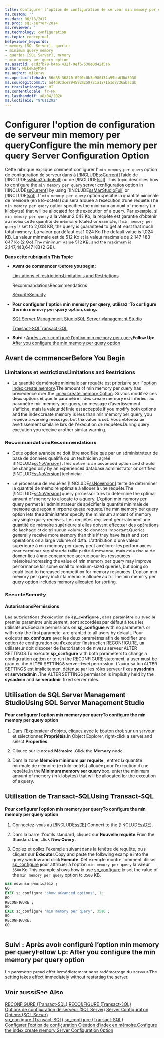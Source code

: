 ```yaml
---
title: Configurer l’option de configuration de serveur min memory per query | Microsoft Docs
ms.custom: ''
ms.date: 06/13/2017
ms.prod: sql-server-2014
ms.reviewer: ''
ms.technology: configuration
ms.topic: conceptual
helpviewer_keywords:
- memory [SQL Server], queries
- minimum query memory
- queries [SQL Server], memory
- min memory per query option
ms.assetid: ecd3fb79-b4a6-432f-9ef5-530e0d42d5a6
author: MikeRayMSFT
ms.author: mikeray
ms.openlocfilehash: 56d85f36840f0900c8b5e986334a99ba610d3930
ms.sourcegitcommit: ad4d92dce894592a259721a1571b1d8736abacdb
ms.translationtype: MT
ms.contentlocale: fr-FR
ms.lasthandoff: 08/04/2020
ms.locfileid: "87611292"
---
```

# <a name="configure-the-min-memory-per-query-server-configuration-option"></a><span data-ttu-id="234fd-102">Configurer l'option de configuration de serveur min memory per query</span><span class="sxs-lookup"><span data-stu-id="234fd-102">Configure the min memory per query Server Configuration Option</span></span>
  <span data-ttu-id="234fd-103">Cette rubrique explique comment configurer l' `min memory per query` option de configuration de serveur dans à [!INCLUDE[ssCurrent](../../includes/sscurrent-md.md)] l’aide de [!INCLUDE[ssManStudioFull](../../includes/ssmanstudiofull-md.md)] ou de [!INCLUDE[tsql](../../includes/tsql-md.md)] .</span><span class="sxs-lookup"><span data-stu-id="234fd-103">This topic describes how to configure the `min memory per query` server configuration option in [!INCLUDE[ssCurrent](../../includes/sscurrent-md.md)] by using [!INCLUDE[ssManStudioFull](../../includes/ssmanstudiofull-md.md)] or [!INCLUDE[tsql](../../includes/tsql-md.md)].</span></span> <span data-ttu-id="234fd-104">L' `min memory per query` option spécifie la quantité minimale de mémoire (en kilo-octets) qui sera allouée à l’exécution d’une requête.</span><span class="sxs-lookup"><span data-stu-id="234fd-104">The `min memory per query` option specifies the minimum amount of memory (in kilobytes) that will be allocated for the execution of a query.</span></span> <span data-ttu-id="234fd-105">Par exemple, si `min memory per query` a la valeur 2 048 Ko, la requête est garantie d’obtenir au moins cette quantité de mémoire totale.</span><span class="sxs-lookup"><span data-stu-id="234fd-105">For example, if `min memory per query` is set to 2,048 KB, the query is guaranteed to get at least that much total memory.</span></span> <span data-ttu-id="234fd-106">La valeur par défaut est 1 024 Ko.</span><span class="sxs-lookup"><span data-stu-id="234fd-106">The default value is 1,024 KB.</span></span> <span data-ttu-id="234fd-107">La valeur minimale est de 512 Ko et la valeur maximale de 2 147 483 647 Ko (2 Go).</span><span class="sxs-lookup"><span data-stu-id="234fd-107">The minimum value 512 KB, and the maximum is 2,147,483,647 KB (2 GB).</span></span>  
  
 <span data-ttu-id="234fd-108">**Dans cette rubrique**</span><span class="sxs-lookup"><span data-stu-id="234fd-108">**In This Topic**</span></span>  
  
-   <span data-ttu-id="234fd-109">**Avant de commencer :**</span><span class="sxs-lookup"><span data-stu-id="234fd-109">**Before you begin:**</span></span>  
  
     [<span data-ttu-id="234fd-110">Limitations et restrictions</span><span class="sxs-lookup"><span data-stu-id="234fd-110">Limitations and Restrictions</span></span>](#Restrictions)  
  
     [<span data-ttu-id="234fd-111">Recommandations</span><span class="sxs-lookup"><span data-stu-id="234fd-111">Recommendations</span></span>](#Recommendations)  
  
     [<span data-ttu-id="234fd-112">Sécurité</span><span class="sxs-lookup"><span data-stu-id="234fd-112">Security</span></span>](#Security)  
  
-   <span data-ttu-id="234fd-113">**Pour configurer l'option min memory per query, utilisez :**</span><span class="sxs-lookup"><span data-stu-id="234fd-113">**To configure the min memory per query option, using:**</span></span>  
  
     [<span data-ttu-id="234fd-114">SQL Server Management Studio</span><span class="sxs-lookup"><span data-stu-id="234fd-114">SQL Server Management Studio</span></span>](#SSMSProcedure)  
  
     [<span data-ttu-id="234fd-115">Transact-SQL</span><span class="sxs-lookup"><span data-stu-id="234fd-115">Transact-SQL</span></span>](#TsqlProcedure)  
  
-   <span data-ttu-id="234fd-116">**Suivi :**  [Après avoir configuré l’option min memory per query](#FollowUp)</span><span class="sxs-lookup"><span data-stu-id="234fd-116">**Follow Up:**  [After you configure the min memory per query option](#FollowUp)</span></span>  
  
##  <a name="before-you-begin"></a><a name="BeforeYouBegin"></a> <span data-ttu-id="234fd-117">Avant de commencer</span><span class="sxs-lookup"><span data-stu-id="234fd-117">Before You Begin</span></span>  
  
###  <a name="limitations-and-restrictions"></a><a name="Restrictions"></a> <span data-ttu-id="234fd-118">Limitations et restrictions</span><span class="sxs-lookup"><span data-stu-id="234fd-118">Limitations and Restrictions</span></span>  
  
-   <span data-ttu-id="234fd-119">La quantité de mémoire minimale par requête est prioritaire sur l' [option index create memory](configure-the-index-create-memory-server-configuration-option.md).</span><span class="sxs-lookup"><span data-stu-id="234fd-119">The amount of min memory per query has precedence over the [index create memory Option](configure-the-index-create-memory-server-configuration-option.md).</span></span> <span data-ttu-id="234fd-120">Si vous modifiez ces deux options et que le paramètre index create memory est inférieur au paramètre min memory per query, un message d’avertissement s’affiche, mais la valeur définie est acceptée.</span><span class="sxs-lookup"><span data-stu-id="234fd-120">If you modify both options and the index create memory is less than min memory per query, you receive a warning message, but the value is set.</span></span> <span data-ttu-id="234fd-121">Vous obtenez un avertissement similaire lors de l'exécution de requêtes.</span><span class="sxs-lookup"><span data-stu-id="234fd-121">During query execution you receive another similar warning.</span></span>  
  
###  <a name="recommendations"></a><a name="Recommendations"></a> <span data-ttu-id="234fd-122">Recommandations</span><span class="sxs-lookup"><span data-stu-id="234fd-122">Recommendations</span></span>  
  
-   <span data-ttu-id="234fd-123">Cette option avancée ne doit être modifiée que par un administrateur de base de données qualifié ou un technicien agréé [!INCLUDE[ssNoVersion](../../includes/ssnoversion-md.md)] .</span><span class="sxs-lookup"><span data-stu-id="234fd-123">This option is an advanced option and should be changed only by an experienced database administrator or certified [!INCLUDE[ssNoVersion](../../includes/ssnoversion-md.md)] technician.</span></span>  
  
-   <span data-ttu-id="234fd-124">Le processeur de requêtes [!INCLUDE[ssNoVersion](../../includes/ssnoversion-md.md)] tente de déterminer la quantité de mémoire optimale à allouer à une requête.</span><span class="sxs-lookup"><span data-stu-id="234fd-124">The [!INCLUDE[ssNoVersion](../../includes/ssnoversion-md.md)] query processor tries to determine the optimal amount of memory to allocate to a query.</span></span> <span data-ttu-id="234fd-125">L'option min memory per query permet à l'administrateur de spécifier la quantité minimale de mémoire que reçoit n'importe quelle requête.</span><span class="sxs-lookup"><span data-stu-id="234fd-125">The min memory per query option lets the administrator specify the minimum amount of memory any single query receives.</span></span> <span data-ttu-id="234fd-126">Les requêtes reçoivent généralement une quantité de mémoire supérieure si elles doivent effectuer des opérations de hachage et de tri sur un volume de données important.</span><span class="sxs-lookup"><span data-stu-id="234fd-126">Queries generally receive more memory than this if they have hash and sort operations on a large volume of data.</span></span> <span data-ttu-id="234fd-127">L'attribution d'une valeur supérieure à min memory per query peut améliorer les performances pour certaines requêtes de taille petite à moyenne, mais cela risque de donner lieu à une concurrence accrue pour les ressources mémoire.</span><span class="sxs-lookup"><span data-stu-id="234fd-127">Increasing the value of min memory per query may improve performance for some small to medium-sized queries, but doing so could lead to increased competition for memory resources.</span></span> <span data-ttu-id="234fd-128">L’option min memory per query inclut la mémoire allouée au tri.</span><span class="sxs-lookup"><span data-stu-id="234fd-128">The min memory per query option includes memory allocated for sorting.</span></span>  
  
###  <a name="security"></a><a name="Security"></a> <span data-ttu-id="234fd-129">Sécurité</span><span class="sxs-lookup"><span data-stu-id="234fd-129">Security</span></span>  
  
####  <a name="permissions"></a><a name="Permissions"></a> <span data-ttu-id="234fd-130">Autorisations</span><span class="sxs-lookup"><span data-stu-id="234fd-130">Permissions</span></span>  
 <span data-ttu-id="234fd-131">Les autorisations d’exécution de **sp_configure** , sans paramètre ou avec le premier paramètre uniquement, sont accordées par défaut à tous les utilisateurs.</span><span class="sxs-lookup"><span data-stu-id="234fd-131">Execute permissions on **sp_configure** with no parameters or with only the first parameter are granted to all users by default.</span></span> <span data-ttu-id="234fd-132">Pour exécuter **sp_configure** avec les deux paramètres afin de modifier une option de configuration ou d’exécuter l’instruction RECONFIGURE, un utilisateur doit disposer de l’autorisation de niveau serveur ALTER SETTINGS.</span><span class="sxs-lookup"><span data-stu-id="234fd-132">To execute **sp_configure** with both parameters to change a configuration option or to run the RECONFIGURE statement, a user must be granted the ALTER SETTINGS server-level permission.</span></span> <span data-ttu-id="234fd-133">L'autorisation ALTER SETTINGS est implicitement détenue par les rôles serveur fixes **sysadmin** et **serveradmin** .</span><span class="sxs-lookup"><span data-stu-id="234fd-133">The ALTER SETTINGS permission is implicitly held by the **sysadmin** and **serveradmin** fixed server roles.</span></span>  
  
##  <a name="using-sql-server-management-studio"></a><a name="SSMSProcedure"></a> <span data-ttu-id="234fd-134">Utilisation de SQL Server Management Studio</span><span class="sxs-lookup"><span data-stu-id="234fd-134">Using SQL Server Management Studio</span></span>  
  
#### <a name="to-configure-the-min-memory-per-query-option"></a><span data-ttu-id="234fd-135">Pour configurer l'option min memory per query</span><span class="sxs-lookup"><span data-stu-id="234fd-135">To configure the min memory per query option</span></span>  
  
1.  <span data-ttu-id="234fd-136">Dans l’Explorateur d’objets, cliquez avec le bouton droit sur un serveur et sélectionnez **Propriétés**.</span><span class="sxs-lookup"><span data-stu-id="234fd-136">In Object Explorer, right-click a server and select **Properties**.</span></span>  
  
2.  <span data-ttu-id="234fd-137">Cliquez sur le nœud **Mémoire** .</span><span class="sxs-lookup"><span data-stu-id="234fd-137">Click the **Memory** node.</span></span>  
  
3.  <span data-ttu-id="234fd-138">Dans la zone **Mémoire minimum par requête** , entrez la quantité minimale de mémoire (en kilo-octets) allouée pour l’exécution d’une requête.</span><span class="sxs-lookup"><span data-stu-id="234fd-138">In the **Minimum memory per query** box, enter the minimum amount of memory (in kilobytes) that will be allocated for the execution of a query.</span></span>  
  
##  <a name="using-transact-sql"></a><a name="TsqlProcedure"></a> <span data-ttu-id="234fd-139">Utilisation de Transact-SQL</span><span class="sxs-lookup"><span data-stu-id="234fd-139">Using Transact-SQL</span></span>  
  
#### <a name="to-configure-the-min-memory-per-query-option"></a><span data-ttu-id="234fd-140">Pour configurer l'option min memory per query</span><span class="sxs-lookup"><span data-stu-id="234fd-140">To configure the min memory per query option</span></span>  
  
1.  <span data-ttu-id="234fd-141">Connectez-vous au [!INCLUDE[ssDE](../../includes/ssde-md.md)].</span><span class="sxs-lookup"><span data-stu-id="234fd-141">Connect to the [!INCLUDE[ssDE](../../includes/ssde-md.md)].</span></span>  
  
2.  <span data-ttu-id="234fd-142">Dans la barre d'outils standard, cliquez sur **Nouvelle requête**.</span><span class="sxs-lookup"><span data-stu-id="234fd-142">From the Standard bar, click **New Query**.</span></span>  
  
3.  <span data-ttu-id="234fd-143">Copiez et collez l'exemple suivant dans la fenêtre de requête, puis cliquez sur **Exécuter**.</span><span class="sxs-lookup"><span data-stu-id="234fd-143">Copy and paste the following example into the query window and click **Execute**.</span></span> <span data-ttu-id="234fd-144">Cet exemple montre comment utiliser [sp_configure](/sql/relational-databases/system-stored-procedures/sp-configure-transact-sql) pour attribuer à l’option `min memory per query` la valeur `3500` Ko.</span><span class="sxs-lookup"><span data-stu-id="234fd-144">This example shows how to use [sp_configure](/sql/relational-databases/system-stored-procedures/sp-configure-transact-sql) to set the value of the `min memory per query` option to `3500` KB.</span></span>  
  
```sql  
USE AdventureWorks2012 ;  
GO  
EXEC sp_configure 'show advanced options', 1;  
GO  
RECONFIGURE ;  
GO  
EXEC sp_configure 'min memory per query', 3500 ;  
GO  
RECONFIGURE;  
GO  
  
```  
  
##  <a name="follow-up-after-you-configure-the-min-memory-per-query-option"></a><a name="FollowUp"></a> <span data-ttu-id="234fd-145">Suivi : Après avoir configuré l’option min memory per query</span><span class="sxs-lookup"><span data-stu-id="234fd-145">Follow Up: After you configure the min memory per query option</span></span>  
 <span data-ttu-id="234fd-146">Le paramètre prend effet immédiatement sans redémarrage du serveur.</span><span class="sxs-lookup"><span data-stu-id="234fd-146">The setting takes effect immediately without restarting the server.</span></span>  
  
## <a name="see-also"></a><span data-ttu-id="234fd-147">Voir aussi</span><span class="sxs-lookup"><span data-stu-id="234fd-147">See Also</span></span>  
 <span data-ttu-id="234fd-148">[RECONFIGURE &#40;Transact-SQL&#41;](/sql/t-sql/language-elements/reconfigure-transact-sql) </span><span class="sxs-lookup"><span data-stu-id="234fd-148">[RECONFIGURE &#40;Transact-SQL&#41;](/sql/t-sql/language-elements/reconfigure-transact-sql) </span></span>  
 <span data-ttu-id="234fd-149">[Options de configuration de serveur &#40;SQL Server&#41;](server-configuration-options-sql-server.md) </span><span class="sxs-lookup"><span data-stu-id="234fd-149">[Server Configuration Options &#40;SQL Server&#41;](server-configuration-options-sql-server.md) </span></span>  
 <span data-ttu-id="234fd-150">[sp_configure &#40;Transact-SQL&#41;](/sql/relational-databases/system-stored-procedures/sp-configure-transact-sql) </span><span class="sxs-lookup"><span data-stu-id="234fd-150">[sp_configure &#40;Transact-SQL&#41;](/sql/relational-databases/system-stored-procedures/sp-configure-transact-sql) </span></span>  
 [<span data-ttu-id="234fd-151">Configurer l’option de configuration Création d’index en mémoire.</span><span class="sxs-lookup"><span data-stu-id="234fd-151">Configure the index create memory Server Configuration Option</span></span>](configure-the-index-create-memory-server-configuration-option.md)  
  
  

